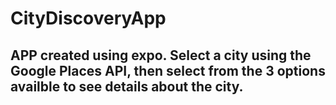 # CityDiscoveryApp

## APP created using expo.  Select a city using the Google Places API, then select from the 3 options availble to see details about the city.
